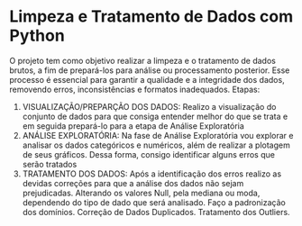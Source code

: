 # Limpeza e Tratamento de Dados com Python
  O projeto tem como objetivo realizar a limpeza e o tratamento de dados brutos, a fim de prepará-los para análise ou processamento posterior. Esse processo é essencial para garantir a qualidade e a integridade dos dados, removendo erros, inconsistências e formatos inadequados.
Etapas: 
1) VISUALIZAÇÃO/PREPARÇÃO DOS DADOS: Realizo a visualização do conjunto de dados para que consiga entender melhor do que se trata e em seguida prepará-lo para a etapa de Análise Exploratória
2) ANÁLISE EXPLORATÓRIA: Na fase de Análise Exploratória vou explorar e analisar os dados categóricos e numéricos, além de realizar a plotagem de seus gráficos. Dessa forma, consigo identificar alguns erros que serão tratados
3) TRATAMENTO DOS DADOS: Após a identificação dos erros realizo as devidas correções para que a análise dos dados não sejam prejudicadas. Alterando os valores Null, pela mediana ou moda, dependendo do tipo de dado que será analisado. Faço a padronização dos domínios. Correção de Dados Duplicados. Tratamento dos Outliers.
